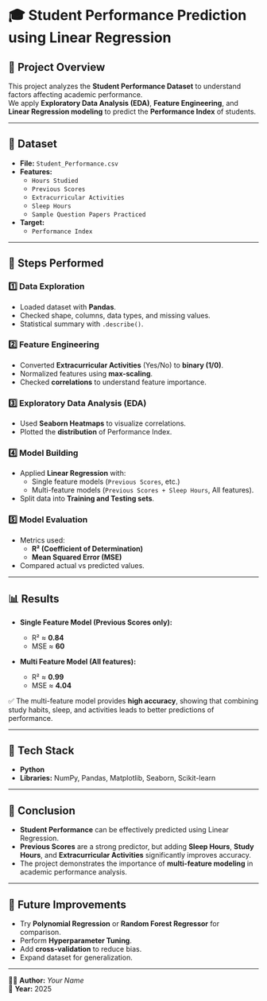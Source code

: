 # 🎓 Student Performance Prediction using Linear Regression

## 📌 Project Overview
This project analyzes the **Student Performance Dataset** to understand factors affecting academic performance.  
We apply **Exploratory Data Analysis (EDA)**, **Feature Engineering**, and **Linear Regression modeling** to predict the **Performance Index** of students.

---

## 📂 Dataset
- **File:** `Student_Performance.csv`
- **Features:**
  - `Hours Studied`
  - `Previous Scores`
  - `Extracurricular Activities`
  - `Sleep Hours`
  - `Sample Question Papers Practiced`
- **Target:**
  - `Performance Index`

---

## 🔧 Steps Performed

### 1️⃣ Data Exploration
- Loaded dataset with **Pandas**.
- Checked shape, columns, data types, and missing values.
- Statistical summary with `.describe()`.

### 2️⃣ Feature Engineering
- Converted **Extracurricular Activities** (Yes/No) to **binary (1/0)**.
- Normalized features using **max-scaling**.
- Checked **correlations** to understand feature importance.

### 3️⃣ Exploratory Data Analysis (EDA)
- Used **Seaborn Heatmaps** to visualize correlations.
- Plotted the **distribution** of Performance Index.

### 4️⃣ Model Building
- Applied **Linear Regression** with:
  - Single feature models (`Previous Scores`, etc.)
  - Multi-feature models (`Previous Scores + Sleep Hours`, All features).
- Split data into **Training and Testing sets**.

### 5️⃣ Model Evaluation
- Metrics used:
  - **R² (Coefficient of Determination)**
  - **Mean Squared Error (MSE)**
- Compared actual vs predicted values.

---

## 📊 Results
- **Single Feature Model (Previous Scores only):**
  - R² ≈ **0.84**
  - MSE ≈ **60**

- **Multi Feature Model (All features):**
  - R² ≈ **0.99**
  - MSE ≈ **4.04**

✅ The multi-feature model provides **high accuracy**, showing that combining study habits, sleep, and activities leads to better predictions of performance.

---

## 🚀 Tech Stack
- **Python**
- **Libraries:** NumPy, Pandas, Matplotlib, Seaborn, Scikit-learn

---

## 📌 Conclusion
- **Student Performance** can be effectively predicted using Linear Regression.  
- **Previous Scores** are a strong predictor, but adding **Sleep Hours**, **Study Hours**, and **Extracurricular Activities** significantly improves accuracy.  
- The project demonstrates the importance of **multi-feature modeling** in academic performance analysis.

---

## 📎 Future Improvements
- Try **Polynomial Regression** or **Random Forest Regressor** for comparison.  
- Perform **Hyperparameter Tuning**.  
- Add **cross-validation** to reduce bias.  
- Expand dataset for generalization.  

---

👨‍💻 **Author:** *Your Name*  
📅 **Year:** 2025

